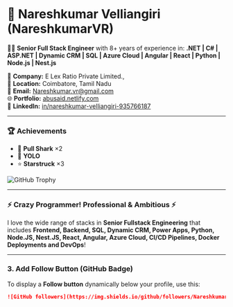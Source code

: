 # 🚀 Nareshkumar Velliangiri (NareshkumarVR)
👨‍💻 **Senior Full Stack Engineer** with 8+ years of experience in:
**.NET | C# | ASP.NET | Dynamic CRM | SQL | Azure Cloud | Angular | React | Python | Node.js | Nest.js**  

📌 **Company:** E Lex Ratio Private Limited.,  
📍 **Location:** Coimbatore, Tamil Nadu  
📧 **Email:** [Nareshkumar.vr@gmail.com](mailto:nareshkumar.vr@gmail.com)  
🌐 **Portfolio:** [abusaid.netlify.com](https://abusaid.netlify.com)  
💼 **LinkedIn:** [in/nareshkumar-velliangiri-935766187](https://linkedin.com/in/nareshkumar-velliangiri-935766187)

---

### 🏆 **Achievements**
- 🏅 **Pull Shark** ×2  
- 🚀 **YOLO**  
- ⭐ **Starstruck** ×3  

![GitHub Trophy](https://github-profile-trophy.vercel.app/?username=NareshkumarVR&theme=onedark)

---

### ⚡ Crazy Programmer! Professional & Ambitious ⚡  
I love the wide range of stacks in **Senior Fullstack Engineering** that includes **Frontend, Backend, SQL, Dynamic CRM, Power Apps, Python, Node.JS, Nest.JS, React, Angular, Azure Cloud, CI/CD Pipelines, Docker Deployments and DevOps**!

---

### **3. Add Follow Button (GitHub Badge)**
To display a **Follow button** dynamically below your profile, use this:
```md
![GitHub followers](https://img.shields.io/github/followers/NareshkumarVR?style=social)
